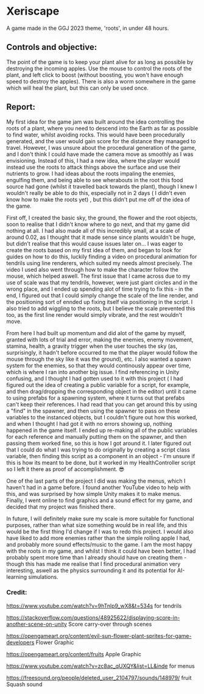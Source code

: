 # Xeriscape
 A game made in the GGJ 2023 theme, 'roots', in under 48 hours.
 
 ## Controls and objective: 
 The point of the game is to keep your plant alive for as long as possible by destroying the incoming apples. Use the mouse to control the roots of the plant, and left click to boost (without boosting, you won't have enough speed to destroy the apples). There is also a worm somewhere in the game which will heal the plant, but this can only be used once. 
 
## Report:
 My first idea for the game jam was built around the idea controlling the roots of a plant, where you need to descend into the Earth as far as possible to find water, whilst avoiding rocks. This would have been procedurally generated, and the user would gain score for the distance they managed to travel. However, I was unsure about the procedural generation of the game, and I don't think I could have made the camera move as smoothly as I was envisioning. Instead of this, I had a new idea, where the player would instead use the roots to attack things above the surface and use their nutrients to grow. I had ideas about the roots impaling the enemies, engulfing them, and being able to see wherabouts in the root this food source had gone (whilst it travelled back towards the plant), though I knew I wouldn't really be able to do this, especially not in 2 days ( I didn't even know how to make the roots yet) , but this didn't put me off of the idea of the game. 
 
 First off, I created the basic sky, the ground, the flower and the root objects, soon to realise that I didn't know where to go next, and that my game did nothing at all. I had also made all of this incredibly small, at a scale of around 0.02, as I thought that it made sense since plants wouldn't be huge, but didn't realise that this would cause issues later on... I was eager to create the roots based on my first idea of them, and began to look for guides on how to do this, luckily finding a video on procedural animation for tendrils using line renderers, which suited my needs almost precisely. The video I used also went through how to make the character follow the mouse, which helped aswell. The first issue that I came across due to my use of scale was that my tendrils, however, were just giant circles and in the wrong place, and I ended up spending alot of time trying to fix this - in the end, I figured out that I could simply change the scale of the line render, and the positioning sort of ennded up fixing itself via positioning in the script. I also tried to add wiggling to the roots, but I believe the scale prevented this too, as the first line render would simply vibrate, and the rest wouldn't move. 
 
 From here I had built up momentum and did alot of the game by myself, granted with lots of trial and error, making the enemies, enemy movement, stamina, health, a gravity trigger when the user touches the sky (as, surprisingly, it hadn't before occurred to me that the player would follow the mouse through the sky like it was the ground), etc. I also wanted a spawn system for the enemies, so that they would continously appear over time, which is where I ran into another big issue. I find referencing in Unity confusing, and I thought I had gotten used to it with this project ( I had figured out the idea of creating a public variable for a script, for example, and then drag/dropping the corresponding object in the editor) until it came to using prefabs for a spawning system, where it turns out that prefabs can't keep their references. I had read that you can get around this by using a "find" in the spawner, and then using the spawner to pass on these variables to the instanced objects, but I couldn't figure out how this worked, and when I thought I had got it with no errors showing up, nothing happened in the game itself. I ended up re-making all of the public variables for each reference and manually putting them on the spawner, and then passing them worked fine, so this is how I got around it. I later figured out that I could do what I was trying to do originally by creating a script class variable, then finding this script as a component in an object - I'm unsure if this is how its meant to be done, but it worked in my HealthController script so I left it there as proof of accomplishment. 😎
 
 One of the last parts of the project I did was making the menus, which I haven't had in a game before. I found another YouTube video to help with this, and was surprised by how simple Unity makes it to make menus. Finally, I went online to find graphics and a sound effect for my game, and decided that my project was finished there. 
 
 In future, I will definitely make sure my scale is more suitable for functional purposes, rather than what size something would be in real life, and this would be the first thing I'd change if I was to redo this project. I would also have liked to add more enemies rather than the simple rolling apple I had, and probably more sound effects/music to the game. I am the most happy with the roots in my game, and whilst I think it could have been better, I had probably spent more time than I already should have on creating them - though this has made me realise that I find procedural animation very interesting, aswell as the physics surrounding it and its potential for AI-learning simulations. 

### Credit:

https://www.youtube.com/watch?v=9hTnlp9_wX8&t=534s for tendrils

https://stackoverflow.com/questions/48925622/displaying-score-in-another-scene-on-unity Score carry-over through scenes

https://opengameart.org/content/evil-sun-flower-plant-sprites-for-game-developers Flower Graphic

https://opengameart.org/content/fruits Apple Graphic

https://www.youtube.com/watch?v=zc8ac_qUXQY&list=LL&inde for menus

https://freesound.org/people/deleted_user_2104797/sounds/148979/ fruit Squash sound
